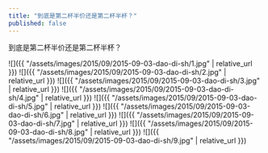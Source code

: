 ```yaml
---
title: "到底是第二杯半价还是第二杯半杯？"
published: false
---
```

到底是第二杯半价还是第二杯半杯？



![]({{ "/assets/images/2015/09/2015-09-03-dao-di-sh/1.jpg" | relative_url }})
![]({{ "/assets/images/2015/09/2015-09-03-dao-di-sh/2.jpg" | relative_url }})
![]({{ "/assets/images/2015/09/2015-09-03-dao-di-sh/3.jpg" | relative_url }})
![]({{ "/assets/images/2015/09/2015-09-03-dao-di-sh/4.jpg" | relative_url }})
![]({{ "/assets/images/2015/09/2015-09-03-dao-di-sh/5.jpg" | relative_url }})
![]({{ "/assets/images/2015/09/2015-09-03-dao-di-sh/6.jpg" | relative_url }})
![]({{ "/assets/images/2015/09/2015-09-03-dao-di-sh/7.jpg" | relative_url }})
![]({{ "/assets/images/2015/09/2015-09-03-dao-di-sh/8.jpg" | relative_url }})
![]({{ "/assets/images/2015/09/2015-09-03-dao-di-sh/9.jpg" | relative_url }})
